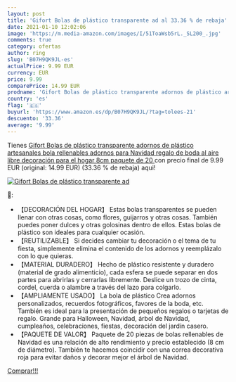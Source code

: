 ```yaml
---
layout: post
title: 'Gifort Bolas de plástico transparente ad al 33.36 % de rebaja'
date: 2021-01-10 12:02:06
image: 'https://m.media-amazon.com/images/I/51ToaWsb5rL._SL200_.jpg'
comments: true
category: ofertas
author: ring
slug: 'B07H9QK9JL-es'
actualPrice: 9.99 EUR
currency: EUR
price: 9.99
comparePrice: 14.99 EUR
prodname: 'Gifort Bolas de plástico transparente adornos de plástico artesanales bola rellenables adornos para Navidad regalo de boda al aire libre decoración para el hogar  8cm  paquete de 20 '
country: 'es'
flag: '🇪🇸'
buyurl: 'https://www.amazon.es/dp/B07H9QK9JL/?tag=tolees-21'
descuento: '33.36'
average: '9.99'
---
```


Tienes [Gifort Bolas de plástico transparente adornos de plástico artesanales bola rellenables adornos para Navidad regalo de boda al aire libre decoración para el hogar  8cm  paquete de 20 ](https://www.amazon.es/dp/B07H9QK9JL/?tag=tolees-21) con precio final de  9.99 EUR (original: 14.99 EUR) (33.36 %  de rebaja) aqui!

[![Gifort Bolas de plástico transparente ad](https://m.media-amazon.com/images/I/51ToaWsb5rL._SL200_.jpg)](https://www.amazon.es/dp/B07H9QK9JL/?tag=tolees-21)

🔎:

- 【DECORACIÓN DEL HOGAR】 Estas bolas transparentes se pueden llenar con otras cosas, como flores, guijarros y otras cosas. También puedes poner dulces y otras golosinas dentro de ellos. Estas bolas de plástico son ideales para cualquier ocasión.
- 【REUTILIZABLE】 Si decides cambiar tu decoración o el tema de tu fiesta, simplemente elimina el contenido de los adornos y reemplázalo con lo que quieras.
- 【MATERIAL DURADERO】 Hecho de plástico resistente y duradero (material de grado alimenticio), cada esfera se puede separar en dos partes para abrirlas y cerrarlas libremente. Deslice un trozo de cinta, cordel, cuerda o alambre a través del lazo para colgarlo.
- 【AMPLIAMENTE USADO】 La bola de plástico Crea adornos personalizados, recuerdos fotográficos, favores de la boda, etc. También es ideal para la presentación de pequeños regalos o tarjetas de regalo. Grande para Halloween, Navidad, árbol de Navidad, cumpleaños, celebraciones, fiestas, decoración del jardín casero.
- 【PAQUETE DE VALOR】 Paquete de 20 piezas de bolas rellenables de Navidad es una relación de alto rendimiento y precio establecido (8 cm de diámetro). También te hacemos coincidir con una correa decorativa roja para evitar daños y decorar mejor el árbol de Navidad.

[Comprar!!!](https://www.amazon.es/dp/B07H9QK9JL/?tag=tolees-21)
